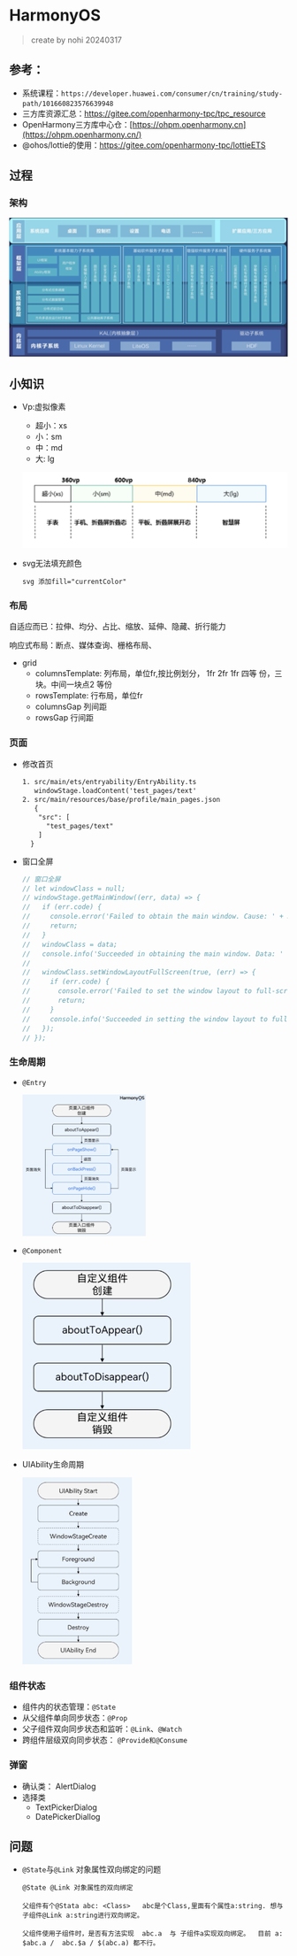 # HarmonyOS

> create by nohi 20240317

## 参考：

* 系统课程：`https://developer.huawei.com/consumer/cn/training/study-path/101660823576639948`
* 三方库资源汇总：https://gitee.com/openharmony-tpc/tpc_resource
* OpenHarmony三方库中心仓：[https://ohpm.openharmony.cn](https://ohpm.openharmony.cn/)
* @ohos/lottie的使用：https://gitee.com/openharmony-tpc/lottieETS

## 过程

### 架构

![image-20240317164424606](./attach/image-20240317164424606.png)



## 小知识

* Vp:虚拟像素

  * 超小：xs 
  * 小：sm
  * 中：md
  * 大:  lg

  ![image-20240402124950498](./attach/image-20240402124950498.png)

* svg无法填充颜色

  ```
  svg 添加fill="currentColor"
  ```

  



### 布局

自适应而已：拉伸、均分、占比、缩放、延伸、隐藏、折行能力 

响应式布局：断点、媒体查询、栅格布局、

* grid
  * columnsTemplate: 列布局，单位fr,按比例划分， 1fr 2fr 1fr  四等 份，三块。中间一块点2 等份
  * rowsTemplate: 行布局，单位fr 
  * columnsGap 列间距
  * rowsGap 行间距

### 页面

* 修改首页

  ```
  1. src/main/ets/entryability/EntryAbility.ts
     windowStage.loadContent('test_pages/text'
  2. src/main/resources/base/profile/main_pages.json
     {
      "src": [
        "test_pages/text"
      ]
    }
  ```

* 窗口全屏

  ```js
  // 窗口全屏
  // let windowClass = null;
  // windowStage.getMainWindow((err, data) => {
  //   if (err.code) {
  //     console.error('Failed to obtain the main window. Cause: ' + JSON.stringify(err));
  //     return;
  //   }
  //   windowClass = data;
  //   console.info('Succeeded in obtaining the main window. Data: ' + JSON.stringify(data));
  //
  //   windowClass.setWindowLayoutFullScreen(true, (err) => {
  //     if (err.code) {
  //       console.error('Failed to set the window layout to full-screen mode. Cause:' + JSON.stringify(err));
  //       return;
  //     }
  //     console.info('Succeeded in setting the window layout to full-screen mode.');
  //   });
  // });
  ```

  


### 生命周期

* `@Entry`

  <img src="./attach/image-20240407131141433.png" alt="image-20240407131141433" style="zoom: 25%;" />

* `@Component`

  <img src="./attach/image-20240407131300799.png" alt="image-20240407131300799" style="zoom: 33%;" />

* UIAbility生命周期

  <img src="./attach/image-20240407212217203.png" alt="image-20240407212217203" style="zoom:33%;" />



### 组件状态

* 组件内的状态管理：`@State`
* 从父组件单向同步状态：`@Prop`
* 父子组件双向同步状态和监听：`@Link`、`@Watch`
* 跨组件层级双向同步状态： `@Provide和@Consume`

### 弹窗

* 确认类： AlertDialog
* 选择类
  * TextPickerDialog
  * DatePickerDiallog



## 问题

* `@State`与`@Link` 对象属性双向绑定的问题

  ```
  @State @Link 对象属性的双向绑定
  
  父组件有个@Stata abc: <Class>   abc是个Class,里面有个属性a:string. 想与子组件@Link a:string进行双向绑定。
  
  父组件使用子组件时，是否有方法实现  abc.a  与 子组件a实现双向绑定。  目前 a: $abc.a /  abc.$a / $(abc.a) 都不行。
  ```

  

  



